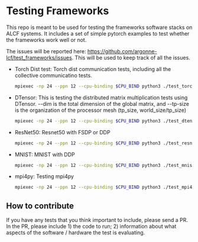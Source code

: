# Testing Frameworks

This repo is meant to be used for testing the frameworks software stacks on ALCF systems. It includes a set of simple pytorch examples to test whether the frameworks work well or not. 

The issues will be reported here: https://github.com/argonne-lcf/test_frameworks/issues. This will be used to keep track of all the issues. 

* Torch Dist test: Torch dist communication tests, including all the collective communicatino tests. 
  ```bash
  mpiexec -np 24 --ppn 12 --cpu-binding $CPU_BIND python3 ./test_torch_dist.py
  ```

* DTensor: This is testing the distributed matrix multiplication tests using DTensor. --dim is the total dimension of the global matrix, and --tp-size is the organization of the processor mesh (tp_size, world_size/tp_size)
  ```bash
  mpiexec -np 24 --ppn 12 --cpu-binding $CPU_BIND python3 ./test_dtensor.py --tp-size 8 --dim 96
  ```

* ResNet50: Resnet50 with FSDP or DDP
  ```bash
  mpiexec -np 24 --ppn 12 --cpu-binding $CPU_BIND python3 ./test_resnet50.py
  ```

* MNIST: MNIST with DDP
  ```bash
  mpiexec -np 24 --ppn 12 --cpu-binding $CPU_BIND python3 ./test_mnist.py
  ```

* mpi4py: Testing mpi4py
  ```bash
  mpiexec -np 24 --ppn 12 --cpu-binding $CPU_BIND python3 ./test_mpi4py.py
  ```

## How to contribute

If you have any tests that you think important to include, please send a PR. In the PR, please include 1) the code to run; 2) information about what aspects of the software / hardware the test is evaluating. 
